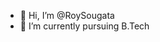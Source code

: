- 👋 Hi, I’m @RoySougata
- 🌱 I’m currently pursuing B.Tech


<!---
RoySougata/RoySougata is a ✨ special ✨ repository because its `README.md` (this file) appears on your GitHub profile.
You can click the Preview link to take a look at your changes.
--->
